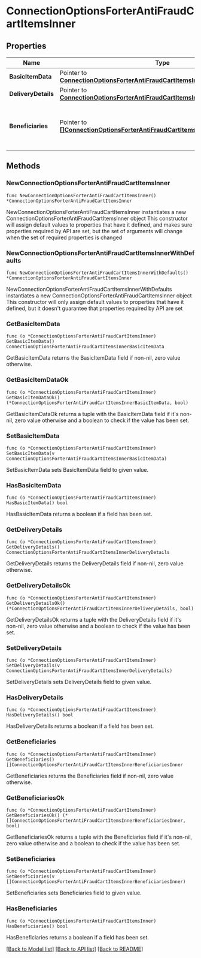 # ConnectionOptionsForterAntiFraudCartItemsInner

## Properties

Name | Type | Description | Notes
------------ | ------------- | ------------- | -------------
**BasicItemData** | Pointer to [**ConnectionOptionsForterAntiFraudCartItemsInnerBasicItemData**](ConnectionOptionsForterAntiFraudCartItemsInnerBasicItemData.md) |  | [optional] 
**DeliveryDetails** | Pointer to [**ConnectionOptionsForterAntiFraudCartItemsInnerDeliveryDetails**](ConnectionOptionsForterAntiFraudCartItemsInnerDeliveryDetails.md) |  | [optional] 
**Beneficiaries** | Pointer to [**[]ConnectionOptionsForterAntiFraudCartItemsInnerBeneficiariesInner**](ConnectionOptionsForterAntiFraudCartItemsInnerBeneficiariesInner.md) | List of all entities receiving or using the purchased cart item. | [optional] 

## Methods

### NewConnectionOptionsForterAntiFraudCartItemsInner

`func NewConnectionOptionsForterAntiFraudCartItemsInner() *ConnectionOptionsForterAntiFraudCartItemsInner`

NewConnectionOptionsForterAntiFraudCartItemsInner instantiates a new ConnectionOptionsForterAntiFraudCartItemsInner object
This constructor will assign default values to properties that have it defined,
and makes sure properties required by API are set, but the set of arguments
will change when the set of required properties is changed

### NewConnectionOptionsForterAntiFraudCartItemsInnerWithDefaults

`func NewConnectionOptionsForterAntiFraudCartItemsInnerWithDefaults() *ConnectionOptionsForterAntiFraudCartItemsInner`

NewConnectionOptionsForterAntiFraudCartItemsInnerWithDefaults instantiates a new ConnectionOptionsForterAntiFraudCartItemsInner object
This constructor will only assign default values to properties that have it defined,
but it doesn't guarantee that properties required by API are set

### GetBasicItemData

`func (o *ConnectionOptionsForterAntiFraudCartItemsInner) GetBasicItemData() ConnectionOptionsForterAntiFraudCartItemsInnerBasicItemData`

GetBasicItemData returns the BasicItemData field if non-nil, zero value otherwise.

### GetBasicItemDataOk

`func (o *ConnectionOptionsForterAntiFraudCartItemsInner) GetBasicItemDataOk() (*ConnectionOptionsForterAntiFraudCartItemsInnerBasicItemData, bool)`

GetBasicItemDataOk returns a tuple with the BasicItemData field if it's non-nil, zero value otherwise
and a boolean to check if the value has been set.

### SetBasicItemData

`func (o *ConnectionOptionsForterAntiFraudCartItemsInner) SetBasicItemData(v ConnectionOptionsForterAntiFraudCartItemsInnerBasicItemData)`

SetBasicItemData sets BasicItemData field to given value.

### HasBasicItemData

`func (o *ConnectionOptionsForterAntiFraudCartItemsInner) HasBasicItemData() bool`

HasBasicItemData returns a boolean if a field has been set.

### GetDeliveryDetails

`func (o *ConnectionOptionsForterAntiFraudCartItemsInner) GetDeliveryDetails() ConnectionOptionsForterAntiFraudCartItemsInnerDeliveryDetails`

GetDeliveryDetails returns the DeliveryDetails field if non-nil, zero value otherwise.

### GetDeliveryDetailsOk

`func (o *ConnectionOptionsForterAntiFraudCartItemsInner) GetDeliveryDetailsOk() (*ConnectionOptionsForterAntiFraudCartItemsInnerDeliveryDetails, bool)`

GetDeliveryDetailsOk returns a tuple with the DeliveryDetails field if it's non-nil, zero value otherwise
and a boolean to check if the value has been set.

### SetDeliveryDetails

`func (o *ConnectionOptionsForterAntiFraudCartItemsInner) SetDeliveryDetails(v ConnectionOptionsForterAntiFraudCartItemsInnerDeliveryDetails)`

SetDeliveryDetails sets DeliveryDetails field to given value.

### HasDeliveryDetails

`func (o *ConnectionOptionsForterAntiFraudCartItemsInner) HasDeliveryDetails() bool`

HasDeliveryDetails returns a boolean if a field has been set.

### GetBeneficiaries

`func (o *ConnectionOptionsForterAntiFraudCartItemsInner) GetBeneficiaries() []ConnectionOptionsForterAntiFraudCartItemsInnerBeneficiariesInner`

GetBeneficiaries returns the Beneficiaries field if non-nil, zero value otherwise.

### GetBeneficiariesOk

`func (o *ConnectionOptionsForterAntiFraudCartItemsInner) GetBeneficiariesOk() (*[]ConnectionOptionsForterAntiFraudCartItemsInnerBeneficiariesInner, bool)`

GetBeneficiariesOk returns a tuple with the Beneficiaries field if it's non-nil, zero value otherwise
and a boolean to check if the value has been set.

### SetBeneficiaries

`func (o *ConnectionOptionsForterAntiFraudCartItemsInner) SetBeneficiaries(v []ConnectionOptionsForterAntiFraudCartItemsInnerBeneficiariesInner)`

SetBeneficiaries sets Beneficiaries field to given value.

### HasBeneficiaries

`func (o *ConnectionOptionsForterAntiFraudCartItemsInner) HasBeneficiaries() bool`

HasBeneficiaries returns a boolean if a field has been set.


[[Back to Model list]](../README.md#documentation-for-models) [[Back to API list]](../README.md#documentation-for-api-endpoints) [[Back to README]](../README.md)


